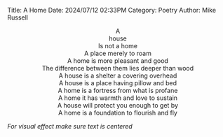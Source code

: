 Title: A Home
Date: 2024/07/12 02:33PM
Category: Poetry
Author: Mike Russell

<p style="text-align: center;">
A<br>
house<br>
Is not a home<br>
A place merely to roam<br>
A home is more pleasant and good<br>
The difference between them lies deeper than wood<br>
A house is a shelter a covering overhead<br>
A house is a place having pillow and bed<br>
A home is a fortress from what is profane<br>
A home it has warmth and love to sustain<br>
A house will protect you enough to get by<br>
A home is a foundation to flourish and fly
</p>

_For visual effect make sure text is centered_
